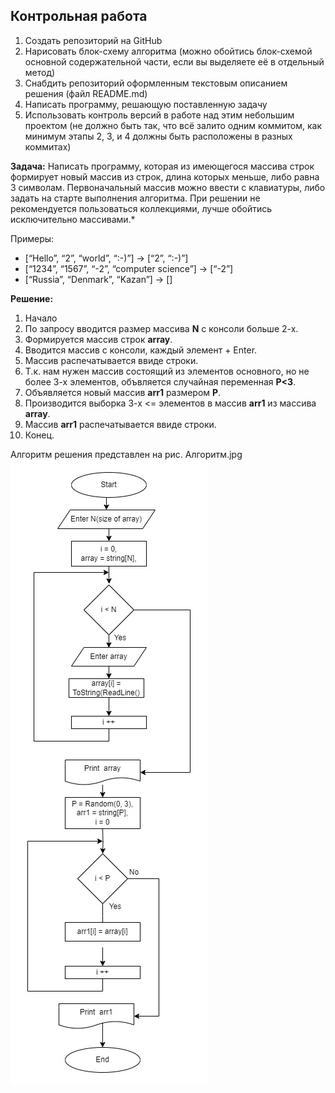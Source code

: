 ## Контрольная работа

1. Создать репозиторий на GitHub
2. Нарисовать блок-схему алгоритма (можно обойтись блок-схемой основной содержательной части, если вы выделяете её в отдельный метод)
3. Снабдить репозиторий оформленным текстовым описанием решения (файл README.md)
4. Написать программу, решающую поставленную задачу
5. Использовать контроль версий в работе над этим небольшим проектом (не должно быть так, что всё залито одним коммитом, как минимум этапы 2, 3, и 4 должны быть расположены в разных коммитах)

**Задача:** Написать программу, которая из имеющегося массива строк формирует новый массив из строк, длина которых меньше, либо равна 3 символам. Первоначальный массив можно ввести с клавиатуры, либо задать на старте выполнения алгоритма. При решении не рекомендуется пользоваться коллекциями, лучше обойтись исключительно массивами.*

Примеры:
- [“Hello”, “2”, “world”, “:-)”] → [“2”, “:-)”]
- [“1234”, “1567”, “-2”, “computer science”] → [“-2”]
- [“Russia”, “Denmark”, “Kazan”] → []

**Решение:** 

1. Начало
2. По запросу вводится размер массива **N** с консоли больше 2-х.
3. Формируется массив строк **array**.
4. Вводится массив с консоли, каждый элемент + Enter.
5. Массив распечатывается ввиде строки.
6. Т.к. нам нужен массив состоящий из элементов основного, но не более 3-х элементов, объвляется случайная переменная **P<3**.
7. Объявляется новый массив **arr1** размером **Р**.
8. Производится выборка 3-х  <= элементов в массив **arr1** из массива **array**.
9. Массив **arr1** распечатывается ввиде строки.
10. Конец.

Алгоритм решения представлен на рис. Алгоритм.jpg ![Алгоритм решения](Алгоритм.jpg)
